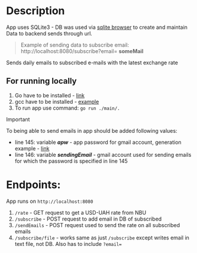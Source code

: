 # Description
App uses SQLite3 - DB was used via [sqlite browser](https://sqlitebrowser.org/dl/) to create and maintain <br />
Data to backend sends through url.

>Example of sending data to subscribe email: <br />http://localhost:8080/subscribe?email= **someMail**

Sends daily emails to subscribed e-mails with the latest exchange rate
## For running locally
1. Go have to be installed - [link](https://go.dev/doc/install)
2. gcc have to be installed - [example](https://code.visualstudio.com/docs/cpp/config-mingw#_installing-the-mingww64-toolchain)
3. To run app use command: ```go run ./main/.```

>[!IMPORTANT] 
> To being able to send emails in app should be added following values:
> * line 145: variable ***apw*** - app password for gmail account, generation example - [link](https://mailmeteor.com/blog/gmail-smtp-settings) 
> * line 146: variable ***sendingEmail*** - gmail account used for sending emails for which the password is specified in line 145
# Endpoints:
App runs on ```http://localhost:8080``` 
1. ```/rate``` - GET request to get a USD-UAH rate from NBU
2. ```/subscribe``` - POST request to add email in DB of subscribed
3. ```/sendEmails``` - POST request used to send the rate on all subscribed emails
4. ```/subscribe/file``` - works same as just ```/subscribe``` except writes email in text file, not DB. Also has to include ```?email= ```


